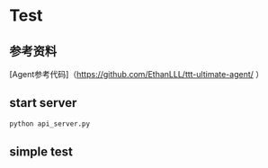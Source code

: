 # Test

## 参考资料

[Agent参考代码]（https://github.com/EthanLLL/ttt-ultimate-agent/ ）

## start server
```bash
python api_server.py
```

## simple test
